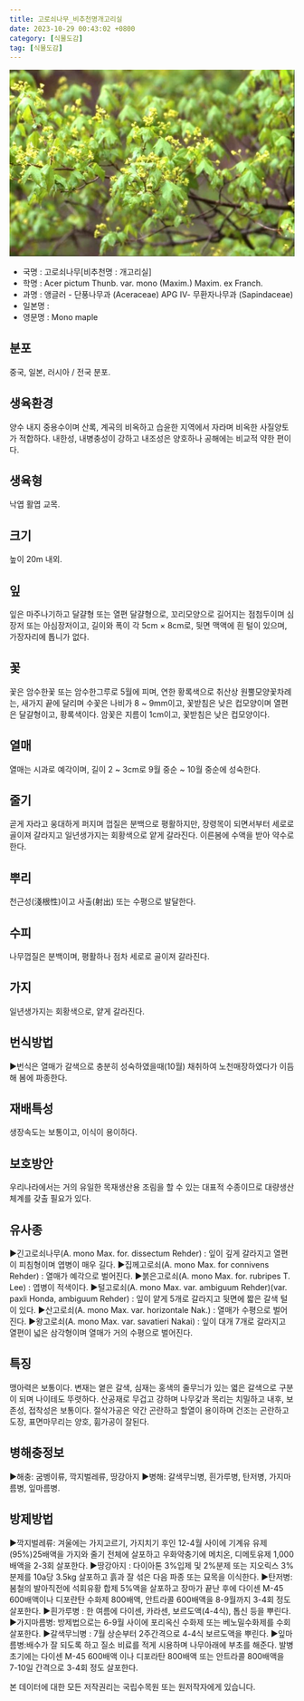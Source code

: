 ```yaml
---
title: 고로쇠나무_비추천명개고리실
date: 2023-10-29 00:43:02 +0800
category: [식물도감]
tag: [식물도감]
---
```




![고로쇠나무[비추천명 : 개고리실]](/assets/img/fileUpload/plants/basic/Aceraceae/Acer/2248/1_th2.JPG)
- 국명 : 고로쇠나무[비추천명 : 개고리실]
- 학명 : Acer pictum Thunb. var. mono (Maxim.) Maxim. ex Franch.
- 과명 : 앵글러 - 단풍나무과 (Aceraceae) APG Ⅳ- 무환자나무과 (Sapindaceae)
- 일본명 : 
- 영문명 : Mono maple


## 분포
중국, 일본, 러시아 / 전국 분포.
## 생육환경
양수 내지 중용수이며 산록, 계곡의 비옥하고 습윤한 지역에서 자라며 비옥한 사질양토가 적합하다. 내한성, 내병충성이 강하고 내조성은 양호하나 공해에는 비교적 약한 편이다.
## 생육형
낙엽 활엽 교목.
## 크기
높이 20m 내외.
## 잎
잎은 마주나기하고 달걀형 또는 열편 달걀형으로, 꼬리모양으로 길어지는 점첨두이며 심장저 또는 아심장저이고, 길이와 폭이 각 5cm × 8cm로, 뒷면 맥액에 흰 털이 있으며, 가장자리에 톱니가 없다.
## 꽃
꽃은 암수한꽃 또는 암수한그루로 5월에 피며, 연한 황록색으로 취산상 원뿔모양꽃차례는, 새가지 끝에 달리며 수꽃은 나비가 8 ~ 9mm이고, 꽃받침은 낮은 컵모양이며 열편은 달걀형이고, 황록색이다.  암꽃은 지름이 1cm이고, 꽃받침은 낮은 컵모양이다.
## 열매
열매는 시과로 예각이며, 길이 2 ~ 3cm로 9월 중순 ~ 10월 중순에 성숙한다.
## 줄기
곧게 자라고 웅대하게 퍼지며 껍질은 분백으로 평활하지만, 장령목이 되면서부터 세로로 골이져 갈라지고 일년생가지는 회황색으로 얕게 갈라진다. 이른봄에 수액을 받아 약수로 한다.
## 뿌리
천근성(淺根性)이고 사출(射出) 또는 수평으로 발달한다.
## 수피
나무껍질은 분백이며, 평활하나 점차 세로로 골이져 갈라진다.
## 가지
일년생가지는 회황색으로, 얕게 갈라진다.
## 번식방법
▶번식은 열매가 갈색으로 충분히 성숙하였을때(10월) 채취하여 노천매장하였다가 이듬해 봄에 파종한다.
## 재배특성
생장속도는 보통이고, 이식이 용이하다.
## 보호방안
우리나라에서는 거의 유일한 목재생산용 조림을 할 수 있는 대표적 수종이므로 대량생산체계를 갖출 필요가 있다.
## 유사종
▶긴고로쇠나무(A. mono Max. for. dissectum Rehder) : 잎이 깊게 갈라지고 열편이 피침형이며 엽병이 매우 길다. 
▶집께고로쇠(A. mono Max. for connivens Rehder) : 열매가 예각으로 벌어진다.
▶붉은고로쇠(A. mono Max. for. rubripes T. Lee) : 엽병이 적색이다.
▶털고로쇠(A. mono Max. var. ambiguum Rehder)(var. paxli Honda, ambiguum Rehder) : 잎이 얕게 5개로 갈라지고 뒷면에 짧은 갈색 털이 있다. 
▶산고로쇠(A. mono Max. var. horizontale Nak.) : 열매가 수평으로 벌어진다. 
▶왕고로쇠(A. mono Max. var. savatieri Nakai) : 잎이 대개 7개로 갈라지고 열편이 넓은 삼각형이며 열매가 거의 수평으로 벌어진다.
## 특징
맹아력은 보통이다. 변재는 옅은 갈색, 심재는 홍색의 줄무늬가 있는 엷은 갈색으로 구분이 되며 나이테도 뚜렷하다. 산공재로 무겁고 강하며 나무갗과 목리는 치밀하고 내후, 보존성, 접착성은 보통이다. 절삭가공은 약간 곤란하고 할열이 용이하며 건조는 곤란하고 도장, 표면마무리는 양호, 휨가공이 잘된다.
## 병해충정보
▶해충: 굼벵이류, 깍지벌레류, 땅강아지
▶병해: 갈색무늬병, 흰가루병, 탄저병, 가지마름병, 잎마름병.
## 방제방법
▶깍지벌레류: 겨울에는 가지고르기, 가지치기 후인 12-4월 사이에 기계유 유제(95%)25배액을 가지와 줄기 전체에 살포하고 우화약충기에 메치온, 디메토유제 1,000배액을 2-3회 살포한다.
▶땅강아지 : 다이아톤 3%입제 및 2%분제 또는 지오릭스 3%분제를 10a당 3.5kg 살포하고 흙과 잘 섞은 다음 파종 또는 묘목을 이식한다.
▶탄저병:봄철의 발아직전에 석회유황 합제 5%액을 살포하고 장마가 끝난 후에 다이센 M-45 600배액이나 디포란탄 수화제 800배액, 안트라콜 600배액을 8-9월까지 3-4회 정도 살포한다.
▶흰가루병 : 한 여름에 다이센, 카라센, 보르도액(4-4식), 톱신 등을 뿌린다.
▶가지마름병: 방제법으로는 6-9월 사이에 포리옥신 수화제 또는 베노밀수화제를 수회 살포한다.
▶갈색무늬병 : 7월 상순부터 2주간격으로 4-4식 보르도액을 뿌린다.
▶잎마름병:배수가 잘 되도록 하고 질소 비료를 적게 시용하며 나무아래에 부초를 해준다. 발병 초기에는 다이센 M-45 600배액 이나 디포라탄 800배액 또는 안트라콜 800배액을 7-10일 간격으로 3-4회 정도 살포한다.






본 데이터에 대한 모든 저작권리는 국립수목원 또는 원저작자에게 있습니다.
